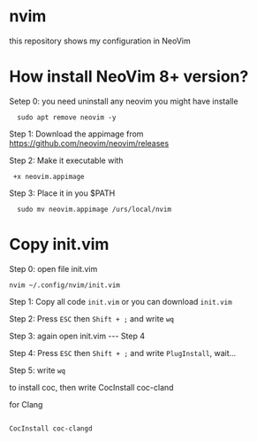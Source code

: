 # nvim


this repository shows my configuration in NeoVim

<h1>How install NeoVim 8+ version?</h1>

Setep 0: you need uninstall any neovim you might have installe
~~~ 
  sudo apt remove neovim -y
~~~ 
Step 1: Download the appimage from https://github.com/neovim/neovim/releases

Step 2: Make it executable with
  ```
   +x neovim.appimage
  ```
Step 3: Place it in you $PATH 
  ```
    sudo mv neovim.appimage /urs/local/nvim
```
<h1>Copy init.vim</h1>

Step 0: open file init.vim
  ```
  nvim ~/.config/nvim/init.vim
```
Step 1: Copy all code ``` init.vim ``` or you can download ``` init.vim ```

Step 2: Press ``` ESC ``` then ``` Shift + ; ``` and write ``` wq ```

Step 3: again open init.vim --- Step 4

Step 4: Press ``` ESC ``` then ``` Shift + ; ``` and write ``` PlugInstall ```, wait...

Step 5: write ``` wq ```

to install coc, then write CocInstall coc-cland


for Clang 
```

CocInstall coc-clangd
```
